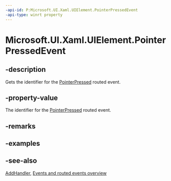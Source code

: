 ```yaml
---
-api-id: P:Microsoft.UI.Xaml.UIElement.PointerPressedEvent
-api-type: winrt property
---
```


<!-- Property syntax
public Microsoft.UI.Xaml.RoutedEvent PointerPressedEvent { get; }
-->

# Microsoft.UI.Xaml.UIElement.PointerPressedEvent

## -description

Gets the identifier for the [PointerPressed](uielement_pointerpressed.md) routed event.

## -property-value

The identifier for the [PointerPressed](uielement_pointerpressed.md) routed event.

## -remarks

## -examples

## -see-also

[AddHandler](uielement_addhandler_1350394113.md), [Events and routed events overview](/windows/uwp/xaml-platform/events-and-routed-events-overview)
